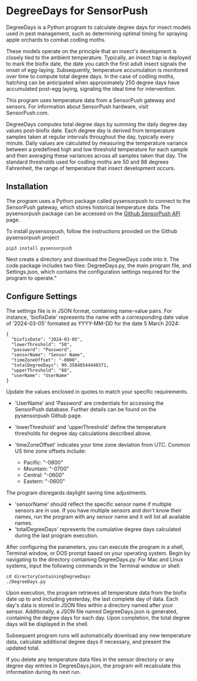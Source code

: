# DegreeDays for SensorPush
DegreeDays is a Python program  to calculate degree days for insect models used in pest management, such as determining optimal timing for spraying apple orchards to combat codling moths.

These models operate on the principle that an insect's development is closely tied to the ambient temperature. Typically, an insect trap is deployed to mark the biofix date, the date you catch the first adult insect signals the onset of egg-laying. Subsequently, temperature accumulation is monitored over time to compute total degree days. In the case of codling moths, hatching can be anticipated when approximately 250 degree days have accumulated post-egg laying, signaling the ideal time for intervention.

This program uses temperature data from a SensorPush gateway and sensors. For information about SensorPush hardware, visit SensorPush.com.

DegreeDays computes total degree days by summing the daily degree day values post-biofix date. Each degree day is derived from temperature samples taken at regular intervals throughout the day, typically every minute. Daily values are calculated by measuring the temperature variance between a predefined high and low threshold temperature for each sample and then averaging these variances across all samples taken that day. The standard thresholds used for codling moths are 50 and 88 degrees Fahrenheit, the range of temperature that insect development occurs.
## Installation
The program uses a Python package called pysensorpush to connect to the SensorPush gateway, which stores historical temperature data. The pysensorpush package can be accessed on the [Github SensorPush API](https://github.com/rsnodgrass/pysensorpush) page.

To install pysensorpush, follow the instructions provided on the Github pysensorpush project
```
pip3 install pysensorpush
```
Next create a directory and download the DegreeDays code into it. The code package includes two files: DegreeDays.py, the main program file, and Settings.json, which contains the configuration settings required for the program to operate."
## Configure Settings
The settings file is in JSON format, containing name-value pairs. For instance, 'biofixDate' represents the name with a corresponding date value of '2024-03-05' formated as YYYY-MM-DD for the date 5 March 2024:
```
{  
  "biofixDate": "2024-03-05",  
  "lowerThreshold": "50",  
  "password": "Password",  
  "sensorName": "Sensor Name",  
  "timeZoneOffset": "-0800",  
  "totalDegreeDays": 99.35848544440371,  
  "upperThreshold": "88",  
  "userName": "UserName"  
}
```
Update the values enclosed in quotes to match your specific requirements.

-   'UserName' and 'Password' are credentials for accessing the SensorPush database. Further details can be found on the pysensorpush Github page.
-   'lowerThreshold' and 'upperThreshold' define the temperature thresholds for degree day calculations described above.
-   'timeZoneOffset' indicates your time zone deviation from UTC. Common US time zone offsets include:
    
    -   Pacific: "-0800"
    -   Mountain: "-0700"
    -   Central: "-0600"
    -   Eastern: "-0600"
    

The program disregards daylight saving time adjustments.

-   'sensorName' should reflect the specific sensor name if multiple sensors are in use. If you have multiple sensors and don't know their names, run the program with any sensor name and it will list all available names.
-   'totalDegreeDays' represents the cumulative degree days calculated during the last program execution.

After configuring the parameters, you can execute the program in a shell, Terminal window, or DOS prompt based on your operating system. Begin by navigating to the directory containing DegreeDays.py. For Mac and Linux systems, input the following commands in the Terminal window or shell:
```
cd directoryContainingDegreeDays
./DegreeDays.py
```
Upon execution, the program retrieves all temperature data from the biofix date up to and including yesterday, the last complete day of data. Each day's data is stored in JSON files within a directory named after your sensor. Additionally, a JSON file named DegreeDays.json is generated, containing the degree days for each day. Upon completion, the total degree days will be displayed in the shell.

Subsequent program runs will automatically download any new temperature data, calculate additional degree days if necessary, and present the updated total.

If you delete any temperature data files in the sensor directory or any degree day entries in DegreeDays.json, the program will recalculate this information during its next run.
